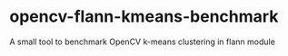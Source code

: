 opencv-flann-kmeans-benchmark
=============================

A small tool to benchmark OpenCV k-means clustering in flann module
